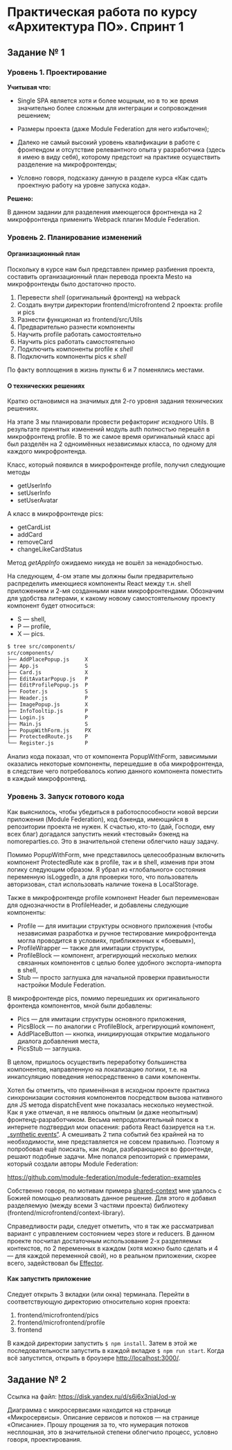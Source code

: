 # Практическая работа по курсу «Архитектура ПО». Спринт 1

## Задание № 1

### Уровень 1. Проектирование

**Учитывая что:**

* Single SPA является хотя и более мощным, но в то же время значительно более сложным для интеграции и сопровождения решением;

* Размеры проекта (даже Module Federation для него избыточен);

* Далеко не самый высокий уровень квалификации в работе с фронтендом и отсутствие релевантного опыта у разработчика (здесь я имею в виду себя), которому предстоит на практике осуществить разделение на микрофронтенды;

* Условно говоря, подсказку данную в разделе курса «Как сдать проектную работу на уровне запуска кода».

**Решено:**

В данном задании для разделения имеющегося фронтненда на 2 микрофронтенда применить Webpack плагин Module Federation.

### Уровень 2. Планирование изменений

#### Организационный план

Поскольку в курсе нам был представлен пример разбиения проекта, составить организационный план перевода проекта Mesto на микрофронтенды было достаточно просто.

1. Перевести *shell* (оригинальный фронтенд) на webpack
2. Создать внутри директории frontend/microfrontend 2 проекта: profile и pics
3. Разнести функционал из frontend/src/Utils
4. Предварительно разнести компоненты
5. Научить profile работать самостоятельно
6. Научить pics работать самостоятельно
7. Подключить компоненты profile к *shell*
8. Подключить компоненты pics к *shell*

По факту воплощения в жизнь пункты 6 и 7 поменялись местами.

#### О технических решениях

Кратко остановимся на значимых для 2-го уровня задания технических решениях.

На этапе 3 мы планировали провести рефакторинг исходного Utils. В результате принятых изменений модуль auth полностью перешёл в микрофронтенд profile. В то же самое время оригинальный класс api был разделён на 2 одноимённых независимых класса, по одному для каждого микрофронтенда.

Класс, который появился в микрофронтенде profile, получил следующие методы

* getUserInfo
* setUserInfo
* setUserAvatar

А класс в микрофронтенде pics:

* getCardList
* addCard
* removeCard
* changeLikeCardStatus

Метод *getAppInfo* ожидаемо никуда не вошёл за ненадобностью.

На следующем, 4-ом этапе мы должны были предварительно распределить имеющиеся компоненты React между т.н. shell приложением и 2-мя созданными нами микрофронтендами. Обозначим для удобства литерами, к какому новому самостоятельному проекту компонент будет относиться:

* S — shell,
* P — profile,
* X — pics.

```bash
$ tree src/components/
src/components/
├── AddPlacePopup.js     X
├── App.js               S
├── Card.js              X
├── EditAvatarPopup.js   P
├── EditProfilePopup.js  P
├── Footer.js            S
├── Header.js            P
├── ImagePopup.js        X
├── InfoTooltip.js       P
├── Login.js             P
├── Main.js              S
├── PopupWithForm.js     PX
├── ProtectedRoute.js    P
└── Register.js          P
```

Анализ кода показал, что от компонента PopupWithForm, зависимыми оказались некоторые компоненты, перешедшие в оба микрофронтенда, в следствие чего потребовалось копию данного компонента поместить в каждый микрофронтенд.

### Уровень 3. Запуск готового кода

Как выяснилось, чтобы убедиться в работоспособности новой версии приложения (Module Federation), код бэкенда, имеющийся в репозитории проекта не нужен. К счастью, кто-то (дай, Господи, ему всех благ) догадался запустить некий «тестовый» бэкенд на nomoreparties.co. Это в значительной степени облегчило нашу задачу.

Помимо PopupWithForm, мне представилось целесообразным включить компонент ProtectedRute как в profile, так и в shell, изменив при этом логику следующим образом. Я убрал из «глобального» состояния переменную isLoggedIn, а для проверки того, что пользователь авторизован, стал использовать наличие токена в LocalStorage.

Также в микрофронтенде profile компонент Header был переименован для однозначности в ProfileHeader, и добавлены следующие компоненты:

* Profile — для имитации структуры основного приложения (чтобы независимая разработка и ручное тестирование микрофронтенда могла проводится в условиях, приближенных к «боевым»),
* ProfileWrapper — также для имитации структуры,
* ProfileBlock — компонент, агрегирующий несколько мелких связанных компонентов с целью более удобного экспорта-импорта в shell,
* Stub — просто заглушка для начальной проверки правильности настройки Module Federation.

В микрофронтенде pics, помимо перешедших их оригинального фронтенда компонентов, мной были добавлены:

* Pics — для имитации структуры основного приложения,
* PicsBlock — по аналогии с ProfileBlock, агрегирующий компонент,
* AddPlaceButton — кнопка, инициирующая открытие модального диалога добавления места,
* PicsStub — заглушка.

В целом, пришлось осуществить переработку большинства компонентов, направленную на локализацию логики, т.е. на инкапсуляцию поведения непосредственно в сами компоненты.

Хотел бы отметить, что применённая в исходном проекте практика синхронизации состояния компонентов посредством вызова нативного для JS метода dispatchEvent мне показалась несколько неуместной. Как я уже отмечал, я не являюсь опытным (и даже неопытным) фронтенд-разработчиком. Весьма непродолжительный поиск в интернете подтвердил мои опасения: работа React базируется на т.н. [„synthetic events“](https://react.dev/reference/react-dom/components/common#react-event-object). А смешивать 2 типа событий без крайней на то необходимости, мне представляется не совсем правильно. Поэтому я попробовал ещё поискать, как люди, разбирающиеся во фронтенде, решают подобные задачи. Мне попался репозиторий с примерами, который создали авторы Module Federation:

<https://github.com/module-federation/module-federation-examples>

Собственно говоря, по мотивам примера [shared-context](https://github.com/module-federation/module-federation-examples/tree/master/shared-context) мне удалось с Божией помощью реализовать данное решение. Для этого я добавил разделяемую (между всеми 3 частями проекта) библиотеку (frontend/microfrontend/context-library).

Справедливости ради, следует отметить, что я так же рассматривал вариант с управлением состоянием через store и reducers. В данном проекте посчитал достаточным использование 2-х разделяемых контекстов, по 2 переменных в каждом (хотя можно было сделать и 4 — для каждой переменной свой), но в реальном приложении, скорее всего, задействовал бы [Effector](https://effector.dev/ru/).

#### Как запустить приложение

Следует открыть 3 вкладки (или окна) терминала. Перейти в соответствующую директорию относительно корня проекта:

1. frontend/microfrontend/pics
2. frontend/microfrontend/profile
3. frontend

В каждой директории запустить `$ npm install`. Затем в этой же последовательности запустить в каждой вкладке `$ npm run start`. Когда всё запустится, открыть в броузере [http://localhost:3000/](http://localhost:3000/).

## Задание № 2

Ссылка на файл: <https://disk.yandex.ru/d/s6j6x3niaUod-w>

Диаграмма с микросервисами находится на странице «Микросервисы». Описание сервисов и потоков — на странице «Описание». Прошу прощения за то, что нумерация потоков несплошная, это в значительной степени облегчило процесс, условно говоря, проектирования.
